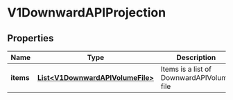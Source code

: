 

# V1DownwardAPIProjection

## Properties

Name | Type | Description | Notes
------------ | ------------- | ------------- | -------------
**items** | [**List&lt;V1DownwardAPIVolumeFile&gt;**](V1DownwardAPIVolumeFile.md) | Items is a list of DownwardAPIVolume file |  [optional]



